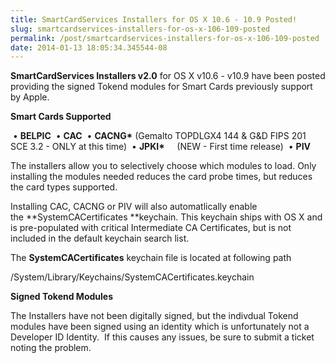 ```yaml
---
title: SmartCardServices Installers for OS X 10.6 - 10.9 Posted!
slug: smartcardservices-installers-for-os-x-106-109-posted
permalink: /post/smartcardservices-installers-for-os-x-106-109-posted
date: 2014-01-13 18:05:34.345544-08
---
```


**SmartCardServices Installers v2.0** for OS X v10.6 - v10.9 have been posted providing the signed Tokend modules for Smart Cards previously support by Apple.

**Smart Cards Supported**

 • **BELPIC**
 • **CAC**
 • **CACNG\*** (Gemalto TOPDLGX4 144 & G&D FIPS 201 SCE 3.2 - ONLY at this time)
 • **JPKI\***     (NEW - First time release)
 • **PIV**

The installers allow you to selectively choose which modules to load. Only installing the modules needed reduces the card probe times, but reduces the card types supported.

Installing CAC, CACNG or PIV will also automatlically enable the **SystemCACertificates **keychain. This keychain ships with OS X and is pre-populated with critical Intermediate CA Certificates, but is not included in the default keychain search list.

The **SystemCACertificates** keychain file is located at following path

/System/Library/Keychains/SystemCACertificates.keychain

**Signed Tokend Modules**

The Installers have not been digitally signed, but the indivdual Tokend modules have been signed using an identity which is unfortunately not a Developer ID Identity.  If this causes any issues, be sure to submit a ticket noting the problem.

